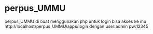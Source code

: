 # perpus_UMMU
perpus_UMMU di buat menggunakan php untuk login bisa akses ke mu http://localhost/perpus_UMMU/apps/login dengan user:admin pw:12345
